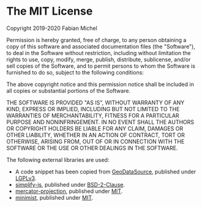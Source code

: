 # The MIT License

Copyright 2019-2020 Fabian Michel

Permission is hereby granted, free of charge, to any person obtaining a copy of this software and
associated documentation files (the "Software"), to deal in the Software without restriction,
including without limitation the rights to use, copy, modify, merge, publish, distribute,
sublicense, and/or sell copies of the Software, and to permit persons to whom the Software is
furnished to do so, subject to the following conditions:

The above copyright notice and this permission notice shall be included in all copies or
substantial portions of the Software.

THE SOFTWARE IS PROVIDED "AS IS", WITHOUT WARRANTY OF ANY KIND, EXPRESS OR IMPLIED, INCLUDING BUT
NOT LIMITED TO THE WARRANTIES OF MERCHANTABILITY, FITNESS FOR A PARTICULAR PURPOSE AND
NONINFRINGEMENT. IN NO EVENT SHALL THE AUTHORS OR COPYRIGHT HOLDERS BE LIABLE FOR ANY CLAIM,
DAMAGES OR OTHER LIABILITY, WHETHER IN AN ACTION OF CONTRACT, TORT OR OTHERWISE, ARISING FROM, OUT
OF OR IN CONNECTION WITH THE SOFTWARE OR THE USE OR OTHER DEALINGS IN THE SOFTWARE.

The following external libraries are used:
- A code snippet has been copied from
  [GeoDataSource](https://www.geodatasource.com/developers/javascript), published under
  [LGPLv3](https://opensource.org/licenses/lgpl-3.0.html).
- [simplify-js](https://www.npmjs.com/package/simplify-js), published under
  [BSD-2-Clause](https://opensource.org/licenses/BSD-2-Clause).
- [mercator-projection](https://www.npmjs.com/package/mercator-projection), published under
  [MIT](https://opensource.org/licenses/MIT).
- [minimist](https://www.npmjs.com/package/minimist), published under
  [MIT](https://opensource.org/licenses/MIT).